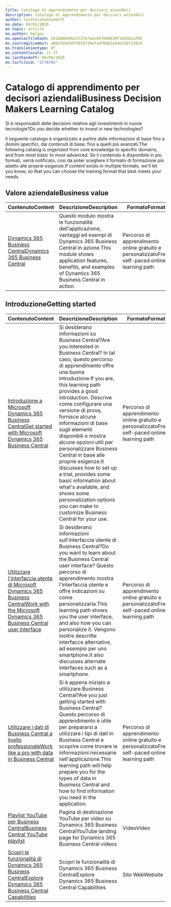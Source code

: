 ```yaml
---
title: Catalogo di apprendimento per decisori aziendali
description: Catalogo di apprendimento per decisori aziendali
author: loreleishannonmsft
ms.date: 04/01/2020
ms.topic: article
ms.author: margoc
ms.openlocfilehash: 291880649b33727e7aec05f698939f1683b1af09
ms.sourcegitcommit: a80afd4e5075018716efad76d82a54e158f1392d
ms.translationtype: HT
ms.contentlocale: it-IT
ms.lasthandoff: 09/09/2020
ms.locfileid: "3778792"
---
```

# <a name="business-decision-makers-learning-catalog"></a><span data-ttu-id="9cab9-103">Catalogo di apprendimento per decisori aziendali</span><span class="sxs-lookup"><span data-stu-id="9cab9-103">Business Decision Makers Learning Catalog</span></span>

<span data-ttu-id="9cab9-104">Si è responsabili delle decisioni relative agli investimenti in nuove tecnologie?</span><span class="sxs-lookup"><span data-stu-id="9cab9-104">Do you decide whether to invest in new technologies?</span></span>

<span data-ttu-id="9cab9-105">Il seguente catalogo è organizzato a partire dalle informazioni di base fino a domini specifici, dai contenuti di base, fino a quelli più avanzati.</span><span class="sxs-lookup"><span data-stu-id="9cab9-105">The following catalog is organized from core knowledge to specific domains, and from most basic to most advanced.</span></span> <span data-ttu-id="9cab9-106">Se il contenuto è disponibile in più formati, verrà notificato, così da poter scegliere il formato di formazione più adatto alle proprie esigenze.</span><span class="sxs-lookup"><span data-stu-id="9cab9-106">If content exists in multiple formats, we'll let you know, so that you can choose the training format that best meets your needs.</span></span>  

## <a name="business-value"></a><span data-ttu-id="9cab9-107">Valore aziendale<a name="busvalue"></a></span><span class="sxs-lookup"><span data-stu-id="9cab9-107">Business value<a name="busvalue"></a></span></span>

| <span data-ttu-id="9cab9-108">Contenuto</span><span class="sxs-lookup"><span data-stu-id="9cab9-108">Content</span></span>                                                                 | <span data-ttu-id="9cab9-109">Descrizione</span><span class="sxs-lookup"><span data-stu-id="9cab9-109">Description</span></span>                                                                                                | <span data-ttu-id="9cab9-110">Formato</span><span class="sxs-lookup"><span data-stu-id="9cab9-110">Format</span></span>                                | <span data-ttu-id="9cab9-111">Lunghezza</span><span class="sxs-lookup"><span data-stu-id="9cab9-111">Length</span></span>     |
|----------------------------------------------------------------------------------------------------------------|------------------------------------------------------------------------------------------------------------|---------------------------------------|------------|
| [<span data-ttu-id="9cab9-112">Dynamics 365 Business Central</span><span class="sxs-lookup"><span data-stu-id="9cab9-112">Dynamics 365 Business Central</span></span>](https://docs.microsoft.com/learn/modules/dynamics-365-business-central/) | <span data-ttu-id="9cab9-113">Questo modulo mostra le funzionalità dell'applicazione, vantaggi ed esempi di Dynamics 365 Business Central in azione.</span><span class="sxs-lookup"><span data-stu-id="9cab9-113">This module shows application features, benefits, and examples of Dynamics 365 Business Central in action.</span></span> | <span data-ttu-id="9cab9-114">Percorso di apprendimento online gratuito e personalizzato</span><span class="sxs-lookup"><span data-stu-id="9cab9-114">Free, self-paced online learning path</span></span> | <span data-ttu-id="9cab9-115">24 minuti</span><span class="sxs-lookup"><span data-stu-id="9cab9-115">24 minutes</span></span> |

## <a name="getting-started"></a><span data-ttu-id="9cab9-116">Introduzione<a name="get-started"></a></span><span class="sxs-lookup"><span data-stu-id="9cab9-116">Getting started<a name="get-started"></a></span></span>

| <span data-ttu-id="9cab9-117">Contenuto</span><span class="sxs-lookup"><span data-stu-id="9cab9-117">Content</span></span>                                                                                                                             | <span data-ttu-id="9cab9-118">Descrizione</span><span class="sxs-lookup"><span data-stu-id="9cab9-118">Description</span></span>                                                                                                                                                                                                                                                                                      | <span data-ttu-id="9cab9-119">Formato</span><span class="sxs-lookup"><span data-stu-id="9cab9-119">Format</span></span>                                | <span data-ttu-id="9cab9-120">Lunghezza</span><span class="sxs-lookup"><span data-stu-id="9cab9-120">Length</span></span>             |
|------------------------------------------------------------------------------------------------------------------------------------------------------------------------------|--------------------------------------------------------------------------------------------------------------------------------------------------------------------------------------------------------------------------------------------------------------------------------------------------|---------------------------------------|--------------------|
| [<span data-ttu-id="9cab9-121">Introduzione a Microsoft Dynamics 365 Business Central</span><span class="sxs-lookup"><span data-stu-id="9cab9-121">Get started with Microsoft Dynamics 365 Business Central</span></span>](https://docs.microsoft.com/learn/paths/get-started-dynamics-365-business-central/)                          | <span data-ttu-id="9cab9-122">Si desiderano informazioni su Business Central?</span><span class="sxs-lookup"><span data-stu-id="9cab9-122">Are you interested in Business Central?</span></span> <span data-ttu-id="9cab9-123">In tal caso, questo percorso di apprendimento offre una buona introduzione.</span><span class="sxs-lookup"><span data-stu-id="9cab9-123">If you are, this learning path provides a good introduction.</span></span> <span data-ttu-id="9cab9-124">Descrive come configurare una versione di prova, fornisce alcune informazioni di base sugli elementi disponibili e mostra alcune opzioni utili per personalizzare Business Central in base alle proprie esigenze.</span><span class="sxs-lookup"><span data-stu-id="9cab9-124">It discusses how to set up a trial, provides some basic information about what's available, and shows some personalization options you can make to customize Business Central for your use.</span></span> | <span data-ttu-id="9cab9-125">Percorso di apprendimento online gratuito e personalizzato</span><span class="sxs-lookup"><span data-stu-id="9cab9-125">Free, self-paced online learning path</span></span> | <span data-ttu-id="9cab9-126">3 ore e 4 minuti</span><span class="sxs-lookup"><span data-stu-id="9cab9-126">3 hours 4 minutes</span></span>  |
| [<span data-ttu-id="9cab9-127">Utilizzare l'interfaccia utente di Microsoft Dynamics 365 Business Central</span><span class="sxs-lookup"><span data-stu-id="9cab9-127">Work with the Microsoft Dynamics 365 Business Central user interface</span></span>](https://docs.microsoft.com/learn/paths/work-with-user-interface-dynamics-365-business-central/) | <span data-ttu-id="9cab9-128">Si desiderano informazioni sull'interfaccia utente di Business Central?</span><span class="sxs-lookup"><span data-stu-id="9cab9-128">Do you want to learn about the Business Central user interface?</span></span> <span data-ttu-id="9cab9-129">Questo percorso di apprendimento mostra l'interfaccia utente e offre indicazioni su come personalizzarla.</span><span class="sxs-lookup"><span data-stu-id="9cab9-129">This learning path shows you the user interface, and also how you can personalize it.</span></span> <span data-ttu-id="9cab9-130">Vengono inoltre descritte interfacce alternative, ad esempio per uno smartphone.</span><span class="sxs-lookup"><span data-stu-id="9cab9-130">It also discusses alternate interfaces such as a smartphone.</span></span>                                                                               | <span data-ttu-id="9cab9-131">Percorso di apprendimento online gratuito e personalizzato</span><span class="sxs-lookup"><span data-stu-id="9cab9-131">Free, self-paced online learning path</span></span> | <span data-ttu-id="9cab9-132">2 ore e 27 minuti</span><span class="sxs-lookup"><span data-stu-id="9cab9-132">2 hours 27 minutes</span></span> |
| [<span data-ttu-id="9cab9-133">Utilizzare i dati di Business Central a livello professionale</span><span class="sxs-lookup"><span data-stu-id="9cab9-133">Work like a pro with data in Business Central</span></span>](https://docs.microsoft.com/learn/paths/work-pro-data-dynamics-365-business-central)                                    | <span data-ttu-id="9cab9-134">Si è appena iniziato a utilizzare Business Central?</span><span class="sxs-lookup"><span data-stu-id="9cab9-134">Are you just getting started with Business Central?</span></span> <span data-ttu-id="9cab9-135">Questo percorso di apprendimento è utile per prepararsi a utilizzare i tipi di dati in Business Central e scoprire come trovare le informazioni necessarie nell'applicazione.</span><span class="sxs-lookup"><span data-stu-id="9cab9-135">This learning path will help prepare you for the types of data in Business Central and how to find information you need in the application.</span></span>                                                                                                  | <span data-ttu-id="9cab9-136">Percorso di apprendimento online gratuito e personalizzato</span><span class="sxs-lookup"><span data-stu-id="9cab9-136">Free, self-paced online learning path</span></span> | <span data-ttu-id="9cab9-137">2 ore e 27 minuti</span><span class="sxs-lookup"><span data-stu-id="9cab9-137">2 hours 27 minutes</span></span> |
| [<span data-ttu-id="9cab9-138">Playlist YouTube per Business Central</span><span class="sxs-lookup"><span data-stu-id="9cab9-138">Business Central YouTube playlist</span></span>](https://www.youtube.com/playlist?list=PLcakwueIHoT-wVFPKUtmxlqcG1kJ0oqq4)                                                                | <span data-ttu-id="9cab9-139">Pagina di destinazione YouTube per video su Dynamics 365 Business Central</span><span class="sxs-lookup"><span data-stu-id="9cab9-139">YouTube landing page for Dynamics 365 Business Central videos</span></span>                                                                                                                                                                                                                                    | <span data-ttu-id="9cab9-140">Video</span><span class="sxs-lookup"><span data-stu-id="9cab9-140">Video</span></span>                                 |                    |
| [<span data-ttu-id="9cab9-141">Scopri le funzionalità di Dynamics 365 Business Central</span><span class="sxs-lookup"><span data-stu-id="9cab9-141">Explore Dynamics 365 Business Central Capabilities</span></span>](https://dynamics.microsoft.com/business-central/capabilities/)                                                    | <span data-ttu-id="9cab9-142">Scopri le funzionalità di Dynamics 365 Business Central</span><span class="sxs-lookup"><span data-stu-id="9cab9-142">Explore Dynamics 365 Business Central Capabilities</span></span>                                                                                                                                                                                                                                               | <span data-ttu-id="9cab9-143">Sito Web</span><span class="sxs-lookup"><span data-stu-id="9cab9-143">Website</span></span>                               |                    |
